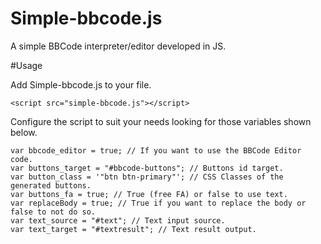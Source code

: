# Simple-bbcode.js
A simple BBCode interpreter/editor developed in JS.

#Usage

Add Simple-bbcode.js to your file.

```
<script src="simple-bbcode.js"></script>
```

Configure the script to suit your needs looking for those variables shown below.

```
var bbcode_editor = true; // If you want to use the BBCode Editor code.
var buttons_target = "#bbcode-buttons"; // Buttons id target.
var button_class = '"btn btn-primary"'; // CSS Classes of the generated buttons.
var buttons_fa = true; // True (free FA) or false to use text.
var replaceBody = true; // True if you want to replace the body or false to not do so.
var text_source = "#text"; // Text input source.
var text_target = "#textresult"; // Text result output.
```
